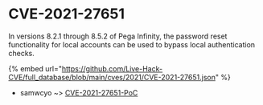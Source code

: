 # CVE-2021-27651

In versions 8.2.1 through 8.5.2 of Pega Infinity, the password reset functionality for local accounts can be used to bypass local authentication checks.

{% embed url="https://github.com/Live-Hack-CVE/full_database/blob/main/cves/2021/CVE-2021-27651.json" %}


* samwcyo ~> [CVE-2021-27651-PoC](https://www.alice-snow.ru/2021/database/cve-2021-27651/cve-2021-27651-poc-samwcyo)